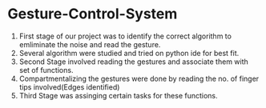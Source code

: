# Gesture-Control-System
1. First stage of our project was to identify the correct algorithm to emliminate the noise and read the gesture.
2. Several algorithm were studied and tried on python ide for best fit.
3. Second Stage involved reading the gestures and associate them with set of functions.
4. Compartmentalizing the gestures were done by reading the no. of finger tips involved(Edges identified)
5. Third Stage was assinging certain tasks for these functions.
